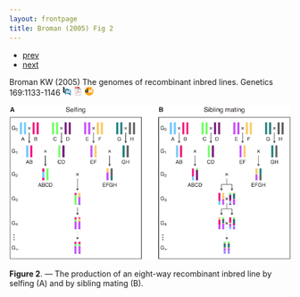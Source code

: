 ```yaml
---
layout: frontpage
title: Broman (2005) Fig 2
---
```


<div class="navbar">
  <div class="navbar-inner">
      <ul class="nav">
          <li><a href="phyloqtl_fig2.html">prev</a></li>
          <li><a href="rigenome_fig6.html">next</a></li>
      </ul>
  </div>
</div>

Broman KW (2005) The genomes of
recombinant inbred lines. Genetics 169:1133-1146
[![PubMed](../icons16/pubmed-icon.png)](https://www.ncbi.nlm.nih.gov/pubmed/15545647)
[![pdf](../icons16/pdf-icon.png)](https://academic.oup.com/genetics/article-pdf/169/2/1133/39302498/genetics1133.pdf)
[![doi](../icons16/doi-icon.png)](https://doi.org/10.1534/genetics.104.035212)

![Broman (2005) Fig 2](../bigpublpics/rigenome_fig2_lg.png)

**Figure 2**. &mdash; The production of an eight-way recombinant inbred line
by selfing (A) and by sibling mating (B).
